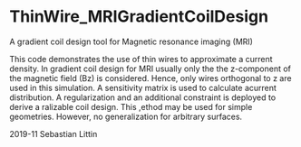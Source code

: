 # ThinWire_MRIGradientCoilDesign
A gradient coil design tool for Magnetic resonance imaging (MRI)

This code demonstrates the use of thin wires to approximate a current
density. In gradient coil design for MRI usually only the the z-component
of the magnetic field (Bz) is considered. Hence, only wires orthogonal to
z are used in this simulation. A sensitivity matrix is used to calculate
acurrent distribution. A regularization and an additional constraint is
deployed to derive a ralizable coil design.
This ,ethod may be used for simple geometries. However, no generalization
for arbitrary surfaces.

2019-11
Sebastian Littin

